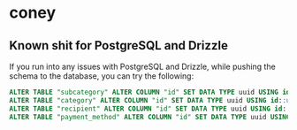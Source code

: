 # coney

## Known shit for PostgreSQL and Drizzle

If you run into any issues with PostgreSQL and Drizzle, while pushing the schema to the database, you can try the following:

```sql
ALTER TABLE "subcategory" ALTER COLUMN "id" SET DATA TYPE uuid USING id::uuid;
ALTER TABLE "category" ALTER COLUMN "id" SET DATA TYPE uuid USING id::uuid;
ALTER TABLE "recipient" ALTER COLUMN "id" SET DATA TYPE uuid USING id::uuid;
ALTER TABLE "payment_method" ALTER COLUMN "id" SET DATA TYPE uuid USING id::uuid;
```
